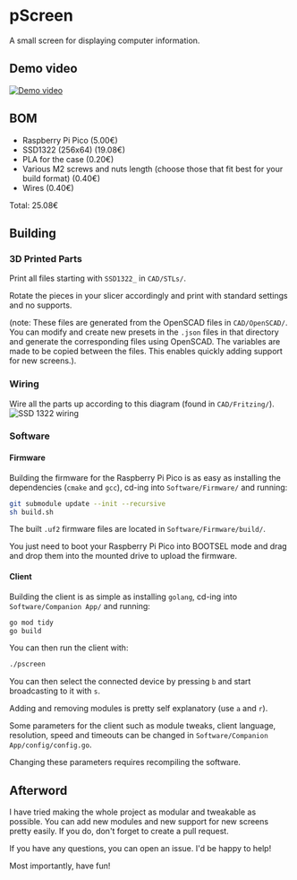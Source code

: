 # pScreen
A small screen for displaying computer information.

## Demo video
[![Demo video](http://img.youtube.com/vi/9QAvDlJI2AM/0.jpg)](https://youtu.be/9QAvDlJI2AM "Demo video")

## BOM
- Raspberry Pi Pico (5.00€)
- SSD1322 (256x64) (19.08€)
- PLA for the case (0.20€)
- Various M2 screws and nuts length (choose those that fit best for your build format) (0.40€)
- Wires (0.40€)

Total: 25.08€

## Building
### 3D Printed Parts
Print all files starting with `SSD1322_` in `CAD/STLs/`.

Rotate the pieces in your slicer accordingly and print with standard settings and no supports.

(note: These files are generated from the OpenSCAD files in `CAD/OpenSCAD/`. You can modify and create new presets in the `.json` files in that directory and generate the corresponding files using OpenSCAD. The variables are made to be copied between the files. This enables quickly adding support for new screens.).

### Wiring
Wire all the parts up according to this diagram (found in `CAD/Fritzing/`).
![SSD 1322 wiring](https://github.com/make-42/pScreen/assets/17462236/6dde6025-8381-4c4e-9007-ef2cfe211e92)

### Software
#### Firmware
Building the firmware for the Raspberry Pi Pico is as easy as installing the dependencies (`cmake` and `gcc`), cd-ing into `Software/Firmware/` and running:
```sh
git submodule update --init --recursive
sh build.sh
```
The built `.uf2` firmware files are located in `Software/Firmware/build/`.

You just need to boot your Raspberry Pi Pico into BOOTSEL mode and drag and drop them into the mounted drive to upload the firmware.

#### Client
Building the client is as simple as installing `golang`, cd-ing into `Software/Companion App/` and running:
```sh
go mod tidy
go build
```

You can then run the client with:
```sh
./pscreen
```

You can then select the connected device by pressing `b` and start broadcasting to it with `s`.

Adding and removing modules is pretty self explanatory (use `a` and `r`).

Some parameters for the client such as module tweaks, client language, resolution, speed and timeouts can be changed in `Software/Companion App/config/config.go`.

Changing these parameters requires recompiling the software.

## Afterword
I have tried making the whole project as modular and tweakable as possible. You can add new modules and new support for new screens pretty easily. If you do, don't forget to create a pull request.

If you have any questions, you can open an issue. I'd be happy to help!

Most importantly, have fun!
